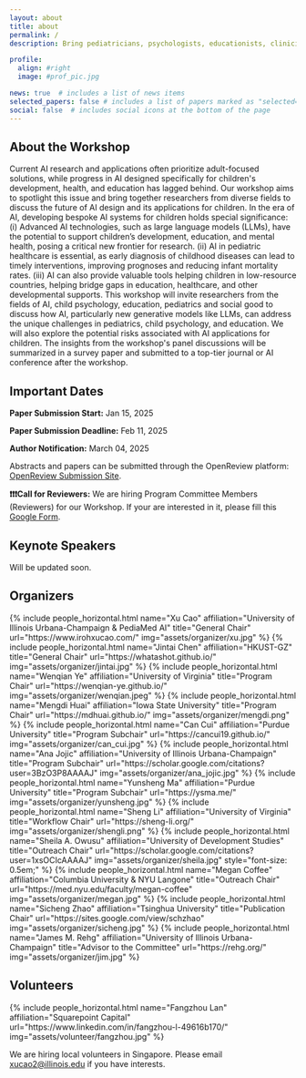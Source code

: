 ```yaml
---
layout: about
title: about
permalink: /
description: Bring pediatricians, psychologists, educationists, clinicians and AI researchers together to think about the future.

profile:
  align: #right
  image: #prof_pic.jpg

news: true  # includes a list of news items
selected_papers: false # includes a list of papers marked as "selected={true}"
social: false  # includes social icons at the bottom of the page
---
```


<!-- {% include visual.html %} -->

## About the Workshop

Current AI research and applications often prioritize adult-focused solutions, while progress in AI designed specifically for children's development, health, and education has lagged behind. Our workshop aims to spotlight this issue and bring together researchers from diverse fields to discuss the future of AI design and its applications for children. In the era of AI, developing bespoke AI systems for children holds special significance: (i) Advanced AI technologies, such as large language models (LLMs), have the potential to support children’s development, education, and mental health, posing a critical new frontier for research. (ii) AI in pediatric healthcare is essential, as early diagnosis of childhood diseases can lead to timely interventions, improving prognoses and reducing infant mortality rates. (iii) AI can also provide valuable tools helping children in low-resource countries, helping bridge gaps in education, healthcare, and other developmental supports. This workshop will invite researchers from the fields of AI, child psychology, education, pediatrics and social good to discuss how AI, particularly new generative models like LLMs, can address the unique challenges in pediatrics, child psychology, and education. We will also explore the potential risks associated with AI applications for children. The insights from the workshop's panel discussions will be summarized in a survey paper and submitted to a top-tier journal or AI conference after the workshop.   

## Important Dates

**Paper Submission Start:** Jan 15, 2025       

**Paper Submission Deadline:** Feb 11, 2025     

**Author Notification:** March 04, 2025    

Abstracts and papers can be submitted through the OpenReview platform: [OpenReview Submission Site](https://openreview.net/group?id=ICLR.cc/2025/Workshop/AI4CHL).

**❗❗❗Call for Reviewers:** We are hiring Program Committee Members (Reviewers) for our Workshop. If your are interested in it, please fill this [Google Form](https://forms.gle/cxvDnAdfa2CCqJW58).

## Keynote Speakers

Will be updated soon.


## Organizers

<div class="row row-cols-2 projects pt-3 pb-3">
  {% include people_horizontal.html name="Xu Cao" affiliation="University of Illinois Urbana-Champaign & PediaMed AI" title="General Chair" url="https://www.irohxucao.com/" img="assets/organizer/xu.jpg" %}
  {% include people_horizontal.html name="Jintai Chen" affiliation="HKUST-GZ" title="General Chair" url="https://whatashot.github.io/" img="assets/organizer/jintai.jpg" %}
  {% include people_horizontal.html name="Wenqian Ye" affiliation="University of Virginia" title="Program Chair" url="https://wenqian-ye.github.io/" img="assets/organizer/wenqian.jpeg" %}
  {% include people_horizontal.html name="Mengdi Huai" affiliation="Iowa State University" title="Program Chair" url="https://mdhuai.github.io/" img="assets/organizer/mengdi.png" %}
  {% include people_horizontal.html name="Can Cui" affiliation="Purdue University" title="Program Subchair" url="https://cancui19.github.io/" img="assets/organizer/can_cui.jpg" %}
  {% include people_horizontal.html name="Ana Jojic" affiliation="University of Illinois Urbana-Champaign" title="Program Subchair" url="https://scholar.google.com/citations?user=3BzO3P8AAAAJ" img="assets/organizer/ana_jojic.jpg" %}
  {% include people_horizontal.html name="Yunsheng Ma" affiliation="Purdue University" title="Program Subchair" url="https://ysma.me/" img="assets/organizer/yunsheng.jpg" %}
  {% include people_horizontal.html name="Sheng Li" affiliation="University of Virginia" title="Workflow Chair" url="https://sheng-li.org/" img="assets/organizer/shengli.png" %}
  {% include people_horizontal.html name="Sheila A. Owusu" affiliation="University of Development Studies" title="Outreach Chair" url="https://scholar.google.com/citations?user=1xsOCIcAAAAJ" img="assets/organizer/sheila.jpg" style="font-size: 0.5em;" %}
  {% include people_horizontal.html name="Megan Coffee" affiliation="Columbia University & NYU Langone" title="Outreach Chair" url="https://med.nyu.edu/faculty/megan-coffee" img="assets/organizer/megan.jpg" %}
  {% include people_horizontal.html name="Sicheng Zhao" affiliation="Tsinghua University" title="Publication Chair" url="https://sites.google.com/view/schzhao" img="assets/organizer/sicheng.jpg" %}
  {% include people_horizontal.html name="James M. Rehg" affiliation="University of Illinois Urbana-Champaign" title="Advisor to the Committee" url="https://rehg.org/" img="assets/organizer/jim.jpg" %}
</div>


## Volunteers

<div class="row row-cols-2 projects pt-3 pb-3">
  {% include people_horizontal.html name="Fangzhou Lan" affiliation="Squarepoint Capital" url="https://www.linkedin.com/in/fangzhou-l-49616b170/" img="assets/volunteer/fangzhou.jpg" %}
</div>

We are hiring local volunteers in Singapore. Please email xucao2@illinois.edu if you have interests.


<!-- {% if page.news %}
  {% include news.html %}
{% endif %} -->
